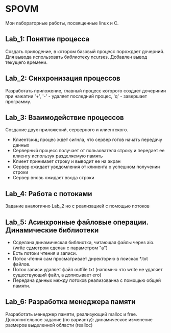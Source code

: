 # SPOVM
Мои лабораторные работы, посвященные linux и C.

## Lab_1: Понятие процесса
Создать прилодение, в котором базовый процесс порождает дочерний. Для вывода использовать библиотеку
ncurses. Добавлен вывод текущего времени.

## Lab_2: Синхронизация процессов
Разработать приложение, главный процесс которого создает дочеринии при нажатии '+', '-' - удаляет 
последний процес, 'q' - завершает программу.

## Lab_3: Взаимодействие процессов
Создание двух приложений, серверного и клиентского. 
- Клиентскиц процес ждет сигнла, что сервер готов начать передачу данных
- Серверный процесс получает от пользователя строку и передает ее клиенту используя разделяемую память
- Клиент принимает строку и выводит ее на экран
- Сервер ожидает уведомления от клинента о успешном получении строки
- Сервер вновь ожидает ввода строки 

## Lab_4: Работа с потоками
Задание аналогично Lab_2 но с реализацией с помощью потоков 

## Lab_5: Асинхронные файловые операции. Динамические библиотеки
- Cсделана динамическая библиотка, читающая файлы через aio. (write сдметром сделан с параметром "a")
- Есть потоки чтения и записи. 
- Поток чтения сам просматривает директорию в поисках *.txt файлов.
- Поток записи удаляет файл outfile.txt (напомню что write не удаляет существующий файл, а дописывает 
его)
- Передача данных между потоков реализованна с помощью общей памяти.

## Lab_6: Разработка менеджера памяти 
Разработать менеджер памяти, реализующий malloc и free. Дополнительное задание (по варианту): 
динамическое изменение размеров выделенной области (realloc)
